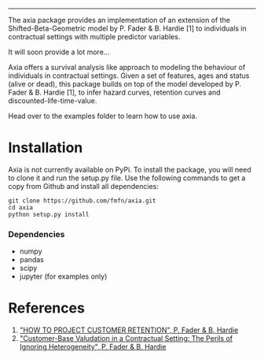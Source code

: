 <div align="center">
  <img src=""><br><br>
</div>

-----------------

The axia package provides an implementation of an extension  of
the Shifted-Beta-Geometric model by P. Fader & B. Hardie [1] to individuals in
contractual settings with multiple predictor variables.

It will soon provide a lot more...

Axia offers a survival analysis like approach to modeling the
behaviour of individuals in contractual settings. Given a set of features, ages
and status (alive or dead), this package builds on top of the model developed
by P. Fader & B. Hardie [1], to infer hazard curves, retention curves and
discounted-life-time-value.

Head over to the examples folder to learn how to use axia.

Installation
======
Axia is not currently available on PyPi. To install the package,
you will need to clone it and run the setup.py file. Use the following commands to
get a copy from Github and install all dependencies:

    git clone https://github.com/fmfn/axia.git
    cd axia
    python setup.py install
### Dependencies
* numpy
* pandas
* scipy
* jupyter (for examples only)

References
===
1. ["HOW TO PROJECT CUSTOMER RETENTION", P. Fader & B. Hardie](https://faculty.wharton.upenn.edu/wp-content/uploads/2012/04/Fader_hardie_jim_07.pdf)
2. ["Customer-Base Valudation in a Contractual Setting: The Perils of Ignoring
Heterogeneity", P. Fader & B. Hardie](https://pdfs.semanticscholar.org/d620/c9a463b9d09d433e01ecec4db083bb4a2ac9.pdf?_ga=2.242218690.1394399945.1550257837-1536596951.1529000020)
